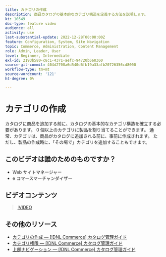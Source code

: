 ```yaml
---
title: カテゴリの作成
description: 商品カタログの基本的なカテゴリ構造を定義する方法を説明します。
kt: 10549
doc-type: feature video
audience: all
activity: use
last-substantial-update: 2022-12-28T00:00:00Z
feature: Configuration, System, Site Navigation
topic: Commerce, Administration, Content Management
role: Admin, Leader, User
level: Beginner, Intermediate
exl-id: 2193b580-c8c1-4371-aefc-94720b560360
source-git-commit: 404d2708a6d540d6fb19a33afb20726356cd8000
workflow-type: tm+mt
source-wordcount: '121'
ht-degree: 0%

---
```


# カテゴリの作成

カタログに商品を追加する前に、カタログの基本的なカテゴリ構造を確立する必要があります。 0 個以上のカテゴリに製品を割り当てることができます。 通常、カテゴリは、商品がカタログに追加される前に、事前に作成されます。 ただし、製品の作成時に、「その場で」カテゴリを追加することもできます。

## このビデオは誰のためのものですか？

- Web サイトマネージャー
- e コマースマーチャンダイザー

## ビデオコンテンツ

>[!VIDEO](https://video.tv.adobe.com/v/343746?quality=12&learn=on)

## その他のリソース

- [カテゴリの作成 — [!DNL Commerce] カタログ管理ガイド](https://experienceleague.adobe.com/docs/commerce-admin/catalog/categories/create/category-create.html)
- [カテゴリ権限 — [!DNL Commerce] カタログ管理ガイド](https://experienceleague.adobe.com/docs/commerce-admin/catalog/categories/category-permissions.html)
- [上部ナビゲーション — [!DNL Commerce] カタログ管理ガイド](https://experienceleague.adobe.com/docs/commerce-admin/catalog/catalog/navigation/navigation-top.html)
